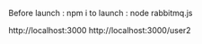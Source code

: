 Before launch : npm i
to launch : node rabbitmq.js

http://localhost:3000
http://localhost:3000/user2
